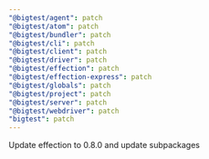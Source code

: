 ```yaml
---
"@bigtest/agent": patch
"@bigtest/atom": patch
"@bigtest/bundler": patch
"@bigtest/cli": patch
"@bigtest/client": patch
"@bigtest/driver": patch
"@bigtest/effection": patch
"@bigtest/effection-express": patch
"@bigtest/globals": patch
"@bigtest/project": patch
"@bigtest/server": patch
"@bigtest/webdriver": patch
"bigtest": patch
---
```


Update effection to 0.8.0 and update subpackages
